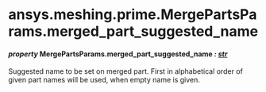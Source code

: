 # ansys.meshing.prime.MergePartsParams.merged_part_suggested_name

#### *property* MergePartsParams.merged_part_suggested_name *: [str](https://docs.python.org/3.11/library/stdtypes.html#str)*

Suggested name to be set on merged part. First in alphabetical order of given part names will be used, when empty name is given.

<!-- !! processed by numpydoc !! -->
